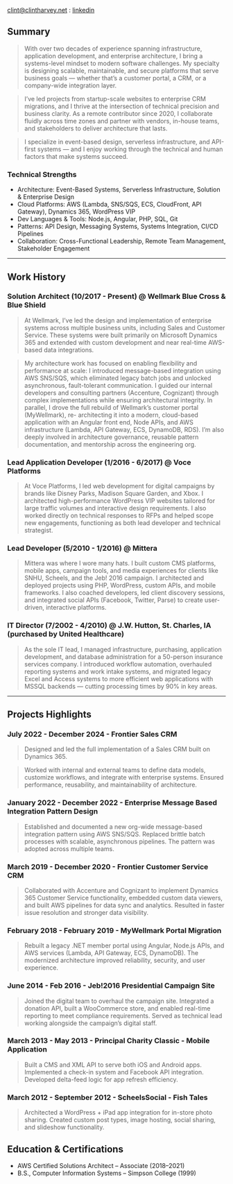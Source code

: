 [clint@clintharvey.net](mailto://clint@clintharvey.net) : [linkedin](https://www.linkedin.com/in/scharvey/)

## Summary

> With over two decades of experience spanning infrastructure, application development, and enterprise architecture, I bring a systems-level mindset to modern software challenges. My specialty is designing scalable, maintainable, and secure platforms that serve business goals — whether that’s a customer portal, a CRM, or a company-wide integration layer.

> I’ve led projects from startup-scale websites to enterprise CRM migrations, and I thrive at the intersection of technical precision and business clarity. As a remote contributor since 2020, I collaborate fluidly across time zones and partner with vendors, in-house teams, and stakeholders to deliver architecture that lasts.

> I specialize in event-based design, serverless infrastructure, and API-first systems — and I enjoy working through the technical and human factors that make systems succeed.

### Technical Strengths
  
  - Architecture: Event-Based Systems, Serverless Infrastructure, Solution & Enterprise Design
  - Cloud Platforms: AWS (Lambda, SNS/SQS, ECS, CloudFront, API Gateway), Dynamics 365, WordPress VIP
  - Dev Languages & Tools: Node.js, Angular, PHP, SQL, Git
  - Patterns: API Design, Messaging Systems, Systems Integration, CI/CD Pipelines
  - Collaboration: Cross-Functional Leadership, Remote Team Management, Stakeholder Engagement

---

## Work History

### Solution Architect (10/2017 - Present) @ Wellmark Blue Cross & Blue Shield

> At Wellmark, I’ve led the design and implementation of enterprise systems across multiple business units, including Sales and Customer Service. These systems were built primarily on Microsoft Dynamics 365 and extended with custom development and near real-time AWS-based data integrations.

> My architecture work has focused on enabling flexibility and performance at scale: I introduced message-based integration using AWS SNS/SQS, which eliminated legacy batch jobs and unlocked asynchronous, fault-tolerant communication. I guided our internal developers and consulting partners (Accenture, Cognizant) through complex implementations while ensuring architectural integrity. In parallel, I drove the full rebuild of Wellmark’s customer portal (MyWellmark), re- architecting it into a modern, cloud-based application with an Angular front end, Node APIs, and AWS infrastructure (Lambda, API Gateway, ECS, DynamoDB, RDS). I’m also deeply involved in architecture governance, reusable pattern documentation, and mentorship across the engineering org.

### Lead Application Developer (1/2016 - 6/2017) @ Voce Platforms

> At Voce Platforms, I led web development for digital campaigns by brands like Disney Parks, Madison Square Garden, and Xbox. I architected high-performance WordPress VIP websites tailored for large traffic volumes and interactive design requirements. I also worked directly on technical responses to RFPs and helped scope new engagements, functioning as both lead developer and technical strategist.

### Lead Developer (5/2010 - 1/2016) @ Mittera

> Mittera was where I wore many hats. I built custom CMS platforms, mobile apps, campaign tools, and media experiences for clients like SNHU, Scheels, and the Jeb! 2016 campaign. I architected and deployed projects using PHP, WordPress, custom APIs, and mobile frameworks. I also coached developers, led client discovery sessions, and integrated social APIs (Facebook, Twitter, Parse) to create user-driven, interactive platforms.

### IT Director (7/2002 - 4/2010) @ J.W. Hutton, St. Charles, IA (purchased by United Healthcare)

> As the sole IT lead, I managed infrastructure, purchasing, application development, and database administration for a 50-person insurance services company. I introduced workflow automation, overhauled reporting systems and work intake systems, and migrated legacy Excel and Access systems to more efficient web applications with MSSQL backends — cutting processing times by 90% in key areas.


---

## Projects Highlights

### July 2022 - December 2024 - Frontier Sales CRM

> Designed and led the full implementation of a Sales CRM built on Dynamics 365.

> Worked with internal and external teams to define data models, customize workflows, and integrate with enterprise systems. Ensured performance, reusability, and maintainability of architecture.

### January 2022 - December 2022 - Enterprise Message Based Integration Pattern Design 

> Established and documented a new org-wide message-based integration pattern using AWS SNS/SQS. Replaced brittle batch processes with scalable, asynchronous pipelines. The pattern was adopted across multiple teams.

### March 2019 - December 2020 - Frontier Customer Service CRM

> Collaborated with Accenture and Cognizant to implement Dynamics 365 Customer Service functionality, embedded custom data viewers, and built AWS pipelines for data sync and analytics. Resulted in faster issue resolution and stronger data visibility.

### February 2018 - February 2019 - MyWellmark Portal Migration

> Rebuilt a legacy .NET member portal using Angular, Node.js APIs, and AWS services (Lambda, API Gateway, ECS, DynamoDB). The modernized architecture improved reliability, security, and user experience.

### June 2014 - Feb 2016 - Jeb!2016 Presidential Campaign Site

> Joined the digital team to overhaul the campaign site. Integrated a donation API, built a WooCommerce store, and enabled real-time reporting to meet compliance requirements. Served as technical lead working alongside the campaign’s digital staff.

### March 2013 - May 2013 - Principal Charity Classic - Mobile Application

> Built a CMS and XML API to serve both iOS and Android apps. Implemented a check-in system and Facebook API integration. Developed delta-feed logic for app refresh efficiency.

### March 2012 - September 2012 - ScheelsSocial - Fish Tales

> Architected a WordPress + iPad app integration for in-store photo sharing. Created custom post types, image hosting, social sharing, and slideshow functionality.


## Education & Certifications

  - AWS Certified Solutions Architect – Associate (2018–2021)
  - B.S., Computer Information Systems – Simpson College (1999)